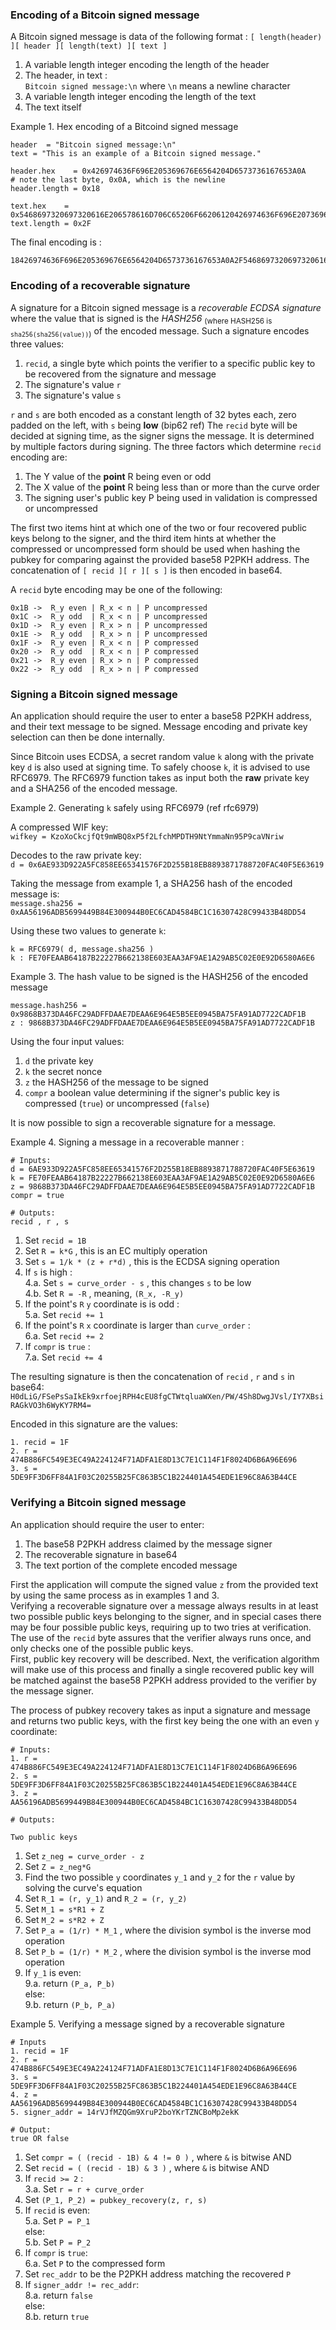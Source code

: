### Encoding of a Bitcoin signed message

A Bitcoin signed message is data of the following format :
`[ length(header) ][ header ][ length(text) ][ text ]`

1. A variable length integer encoding the length of the header
2. The header, in text :  
    `Bitcoin signed message:\n` where `\n` means a newline character
3. A variable length integer encoding the length of the text
4. The text itself

Example 1.  Hex encoding of a Bitcoind signed message

```
header  = "Bitcoin signed message:\n"
text = "This is an example of a Bitcoin signed message."

header.hex    = 0x426974636F696E205369676E6564204D6573736167653A0A
# note the last byte, 0x0A, which is the newline
header.length = 0x18

text.hex    = 0x5468697320697320616E206578616D706C65206F66206120426974636F696E207369676E6564206D6573736167652E
text.length = 0x2F
```

The final encoding is :

```
18426974636F696E205369676E6564204D6573736167653A0A2F5468697320697320616E206578616D706C65206F66206120426974636F696E207369676E6564206D6573736167652E
```

### Encoding of a recoverable signature

A signature for a Bitcoin signed message is a *recoverable ECDSA signature* where the value that is signed is the *HASH256* <sub>(where HASH256 is `sha256(sha256(value))`)</sub> of the encoded message.
Such a signature encodes three values:
1. `recid`, a single byte which points the verifier to a specific public key to be recovered from the signature and message
2. The signature's value `r`
3. The signature's value `s`

`r` and `s` are both encoded as a constant length of 32 bytes each, zero padded on the left, with `s` being **low** (bip62 ref)
The `recid` byte will be decided at signing time, as the signer signs the message. It is determined by multiple factors during signing.
The three factors which determine `recid` encoding are:

1. The Y value of the **point** R being even or odd
2. The X value of the **point** R being less than or more than the curve order
3. The signing user's public key P being used in validation is compressed or uncompressed

The first two items hint at which one of the two or four recovered public keys belong to the signer, and the third item hints at whether the compressed or uncompressed form should be used when hashing the pubkey for comparing against the provided base58 P2PKH address.
The concatenation of `[ recid ][ r ][ s ]` is then encoded in base64.

A `recid` byte encoding may be one of the following:

```
0x1B ->  R_y even | R_x < n | P uncompressed
0x1C ->  R_y odd  | R_x < n | P uncompressed
0x1D ->  R_y even | R_x > n | P uncompressed
0x1E ->  R_y odd  | R_x > n | P uncompressed
0x1F ->  R_y even | R_x < n | P compressed
0x20 ->  R_y odd  | R_x < n | P compressed
0x21 ->  R_y even | R_x > n | P compressed
0x22 ->  R_y odd  | R_x > n | P compressed
```

### Signing a Bitcoin signed message

An application should require the user to enter a base58 P2PKH address, and their text message to be signed. Message encoding and private key selection can then be done internally.

Since Bitcoin uses ECDSA, a secret random value `k` along with the private key `d` is also used at signing time.
To safely choose `k`, it is advised to use RFC6979.  The RFC6979 function takes as input both the **raw** private key and a SHA256 of the encoded message.

Example 2.  Generating `k` safely using RFC6979 (ref rfc6979)

A compressed WIF key:  
`wifkey = KzoXoCkcjfQt9mWBQ8xP5f2LfchMPDTH9NtYmmaNn95P9caVNriw`

Decodes to the raw private key:  
`d = 0x6AE933D922A5FC858EE65341576F2D255B18EB8893871788720FAC40F5E63619`

Taking the message from example 1, a SHA256 hash of the encoded message is:  
`message.sha256 = 0xAA56196ADB5699449B84E300944B0EC6CAD4584BC1C16307428C99433B48DD54`

Using these two values to generate `k`:

```
k = RFC6979( d, message.sha256 )
k : FE70FEAAB64187B22227B662138E603EAA3AF9AE1A29AB5C02E0E92D6580A6E6
```


Example 3.  The hash value to be signed is the HASH256 of the encoded message

```
message.hash256 = 0x9868B373DA46FC29ADFFDAAE7DEAA6E964E5B5EE0945BA75FA91AD7722CADF1B
z : 9868B373DA46FC29ADFFDAAE7DEAA6E964E5B5EE0945BA75FA91AD7722CADF1B
```

Using the four input values:
1. `d` the private key
2. `k` the secret nonce
3. `z` the HASH256 of the message to be signed
4. `compr` a boolean value determining if the signer's public key is compressed (`true`) or uncompressed (`false`)

It is now possible to sign a recoverable signature for a message.

Example 4.  Signing a message in a recoverable manner :

```
# Inputs:
d = 6AE933D922A5FC858EE65341576F2D255B18EB8893871788720FAC40F5E63619
k = FE70FEAAB64187B22227B662138E603EAA3AF9AE1A29AB5C02E0E92D6580A6E6
z = 9868B373DA46FC29ADFFDAAE7DEAA6E964E5B5EE0945BA75FA91AD7722CADF1B
compr = true

# Outputs:
recid , r , s
```

1. Set `recid = 1B`
2. Set `R = k*G`                 , this is an EC multiply operation
3. Set `s = 1/k * (z + r*d)`     , this is the ECDSA signing operation
4. If `s` is high :  
    4.a. Set `s = curve_order - s` , this changes `s` to be low  
    4.b. Set `R = -R`              , meaning, `(R_x, -R_y)`
5. If the point's `R` `y` coordinate is is odd :  
    5.a. Set `recid += 1`
6. If the point's `R` `x` coordinate is larger than `curve_order` :  
    6.a. Set `recid += 2`
7. If `compr` is `true` :  
    7.a. Set `recid += 4`

The resulting signature is then the concatenation of `recid` , `r` and `s` in base64:  
`H0dLiG/FSePsSaIkEk9xrfoejRPH4cEU8fgCTWtqluaWXen/PW/4Sh8DwgJVsl/IY7XBsiRAGkVO3h6WyKY7RM4=`

Encoded in this signature are the values:
```
1. recid = 1F
2. r = 474B886FC549E3EC49A224124F71ADFA1E8D13C7E1C114F1F8024D6B6A96E696
3. s = 5DE9FF3D6FF84A1F03C20255B25FC863B5C1B224401A454EDE1E96C8A63B44CE
```

### Verifying a Bitcoin signed message

An application should require the user to enter:

1. The base58 P2PKH address claimed by the message signer
2. The recoverable signature in base64
3. The text portion of the complete encoded message

First the application will compute the signed value `z` from the provided text by using the same process as in examples 1 and 3.  
Verifying a recoverable signature over a message always results in at least two possible public keys belonging to the signer, and in special cases there may be four possible public keys, requiring up to two tries at verification.  
The use of the `recid` byte assures that the verifier always runs once, and only checks one of the possible public keys.  
First, public key recovery will be described. Next, the verification algorithm will make use of this process and finally a single recovered public key will be matched against the base58 P2PKH address provided to the verifier by the message signer.

The process of pubkey recovery takes as input a signature and message and returns two public keys, with the first key being the one with an even `y` coordinate:

```
# Inputs:
1. r = 474B886FC549E3EC49A224124F71ADFA1E8D13C7E1C114F1F8024D6B6A96E696
2. s = 5DE9FF3D6FF84A1F03C20255B25FC863B5C1B224401A454EDE1E96C8A63B44CE
3. z = AA56196ADB5699449B84E300944B0EC6CAD4584BC1C16307428C99433B48DD54

# Outputs:

Two public keys
```

1. Set `z_neg = curve_order - z`
2. Set `Z = z_neg*G`
3. Find the two possible `y` coordinates `y_1` and `y_2` for the `r` value by solving the curve's equation
4. Set `R_1 = (r, y_1)` and `R_2 = (r, y_2)`
5. Set `M_1 = s*R1 + Z`
6. Set `M_2 = s*R2 + Z`
7. Set `P_a = (1/r) * M_1`  , where the division symbol is the inverse mod operation
8. Set `P_b = (1/r) * M_2`  , where the division symbol is the inverse mod operation
9. If `y_1` is even:  
    9.a. return `(P_a, P_b)`  
   else:  
    9.b. return `(P_b, P_a)`


Example 5.  Verifying a message signed by a recoverable signature

```
# Inputs
1. recid = 1F
2. r = 474B886FC549E3EC49A224124F71ADFA1E8D13C7E1C114F1F8024D6B6A96E696
3. s = 5DE9FF3D6FF84A1F03C20255B25FC863B5C1B224401A454EDE1E96C8A63B44CE
4. z = AA56196ADB5699449B84E300944B0EC6CAD4584BC1C16307428C99433B48DD54
5. signer_addr = 14rVJfMZQGm9XruP2boYKrTZNCBoMp2ekK

# Output:
true OR false
```

1. Set `compr = ( (recid - 1B) & 4 != 0 )`  , where `&` is bitwise AND
2. Set `recid = ( (recid - 1B) & 3 )`       , where `&` is bitwise AND
3. If `recid >= 2` :  
    3.a. Set `r = r + curve_order`
4. Set `(P_1, P_2) = pubkey_recovery(z, r, s)`  
5. If `recid` is even:  
    5.a. Set `P = P_1`  
   else:  
    5.b. Set `P = P_2`
6. If `compr` is `true`:  
    6.a. Set `P` to the compressed form
7. Set `rec_addr` to be the P2PKH address matching the recovered `P`
8. If `signer_addr != rec_addr`:  
    8.a. return `false`  
   else:  
    8.b. return `true`
